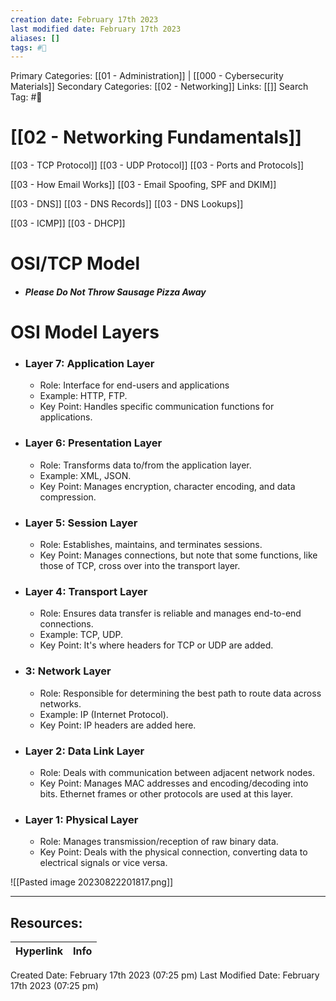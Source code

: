 ```yaml
---
creation date: February 17th 2023
last modified date: February 17th 2023
aliases: []
tags: #📖
---
```


Primary Categories: [[01 - Administration]] | [[000 - Cybersecurity Materials]]
Secondary Categories: [[02 - Networking]] 
Links: [[]] 
Search Tag: #📖  

# [[02 - Networking Fundamentals]]  

[[03 - TCP Protocol]]
[[03 - UDP Protocol]]
[[03 - Ports and Protocols]]

[[03 - How Email Works]]
[[03 - Email Spoofing, SPF and DKIM]]

[[03 - DNS]]
[[03 - DNS Records]]
[[03 - DNS Lookups]]

[[03 - ICMP]]
[[03 - DHCP]]
# OSI/TCP Model

- ##### Please Do Not Throw Sausage Pizza Away
# OSI Model Layers

- ### Layer 7: Application Layer
	- Role: Interface for end-users and applications
	- Example: HTTP, FTP.
	- Key Point: Handles specific communication functions for applications.

- ### Layer 6: Presentation Layer
	- Role: Transforms data to/from the application layer.
	- Example: XML, JSON.
	- Key Point: Manages encryption, character encoding, and data compression.

- ### Layer 5: Session Layer
	- Role: Establishes, maintains, and terminates sessions.
	- Key Point: Manages connections, but note that some functions, like those of TCP, cross over into the transport layer.

- ### Layer 4: Transport Layer
	- Role: Ensures data transfer is reliable and manages end-to-end connections.
	- Example: TCP, UDP.
	- Key Point: It's where headers for TCP or UDP are added.

- ### 3: Network Layer
	- Role: Responsible for determining the best path to route data across networks.
	- Example: IP (Internet Protocol).
	- Key Point: IP headers are added here.

- ### Layer 2: Data Link Layer
	- Role: Deals with communication between adjacent network nodes.
	- Key Point: Manages MAC addresses and encoding/decoding into bits. Ethernet frames or other protocols are used at this layer.

- ### Layer 1: Physical Layer
	- Role: Manages transmission/reception of raw binary data.
	- Key Point: Deals with the physical connection, converting data to electrical signals or vice versa.

![[Pasted image 20230822201817.png]]




___

## Resources:

| Hyperlink | Info |
| --------- | ---- |


Created Date: February 17th 2023 (07:25 pm) 
Last Modified Date: February 17th 2023 (07:25 pm)
